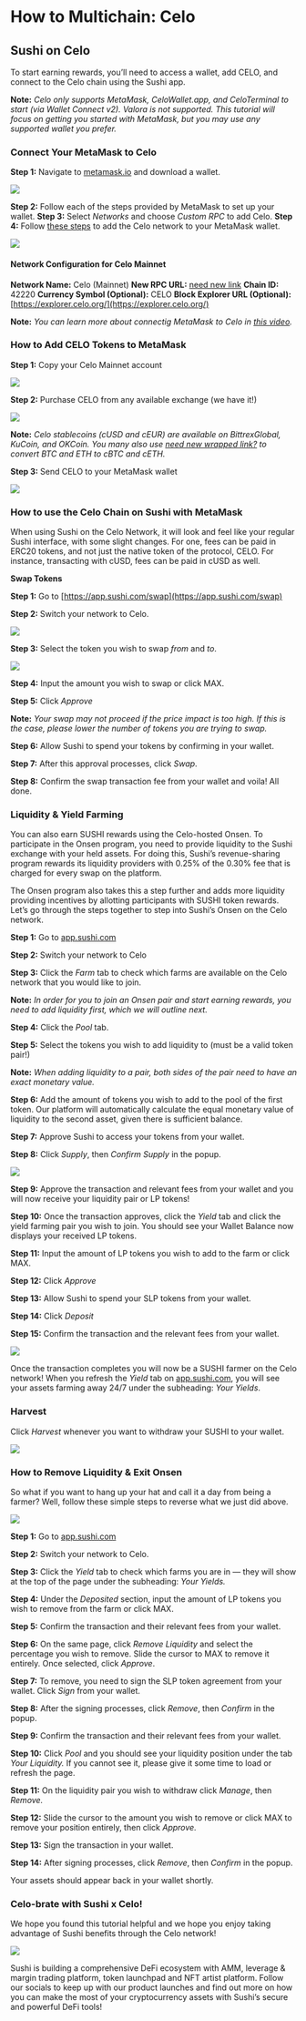 # How to Multichain: Celo

## Sushi on Celo

To start earning rewards, you’ll need to access a wallet, add CELO, and connect to the Celo chain using the Sushi app.

**Note:** _Celo only supports MetaMask, CeloWallet.app, and CeloTerminal to start (via Wallet Connect v2). Valora is not supported. This tutorial will focus on getting you started with MetaMask, but you may use any supported wallet you prefer._

### Connect Your MetaMask to Celo

**Step 1:** Navigate to [metamask.io](https://metamask.io/) and download a wallet.

![](/img/tutimg/htmc/htmc1.gif)

**Step 2:** Follow each of the steps provided by MetaMask to set up your wallet.
**Step 3:** Select _Networks_ and choose _Custom RPC_ to add Celo.
**Step 4:** Follow [these steps](kjffjsdf) to add the Celo network to your MetaMask wallet.

![](/img/tutimg/htmc/htmc2.gif)

#### Network Configuration for Celo Mainnet

**Network Name:** Celo (Mainnet)
**New RPC URL:** [need new link](adsad)
**Chain ID:** 42220
**Currency Symbol (Optional):** CELO
**Block Explorer URL (Optional):** [https://explorer.celo.org/](https://explorer.celo.org/)

**Note:** _You can learn more about connectig MetaMask to Celo in [this video](https://www.youtube.com/watch?v=JLHeCb01fzs)._

### How to Add CELO Tokens to MetaMask

**Step 1:** Copy your Celo Mainnet account

![](/img/tutimg/htmc/htmc3.png)

**Step 2:** Purchase CELO from any available exchange (we have it!)

![](/img/tutimg/htmc/htmc4.png)

**Note:** _Celo stablecoins (cUSD and cEUR) are available on BittrexGlobal, KuCoin, and OKCoin. You many also use [need new wrapped link?](zcds) to convert BTC and ETH to cBTC and cETH._

**Step 3:** Send CELO to your MetaMask wallet

![](/img/tutimg/htmc/htmc5.png)

### How to use the Celo Chain on Sushi with MetaMask

When using Sushi on the Celo Network, it will look and feel like your regular Sushi interface, with some slight changes. For one, fees can be paid in ERC20 tokens, and not just the native token of the protocol, CELO. For instance, transacting with cUSD, fees can be paid in cUSD as well.

**Swap Tokens**

**Step 1:** Go to [https://app.sushi.com/swap](https://app.sushi.com/swap)

**Step 2:** Switch your network to Celo.

![](/img/tutimg/htmc/htmc6.gif)

**Step 3:** Select the token you wish to swap _from_ and _to_.

![](/img/tutimg/htmc/htmc7.jpeg)

**Step 4:** Input the amount you wish to swap or click MAX.

**Step 5:** Click _Approve_

**Note:** _Your swap may not proceed if the price impact is too high. If this is the case, please lower the number of tokens you are trying to swap._

**Step 6:** Allow Sushi to spend your tokens by confirming in your wallet.

**Step 7:** After this approval processes, click _Swap_.

**Step 8:** Confirm the swap transaction fee from your wallet and voila! All done.

### Liquidity & Yield Farming

You can also earn SUSHI rewards using the Celo-hosted Onsen. To participate in the Onsen program, you need to provide liquidity to the Sushi exchange with your held assets. For doing this, Sushi’s revenue-sharing program rewards its liquidity providers with 0.25% of the 0.30% fee that is charged for every swap on the platform.

The Onsen program also takes this a step further and adds more liquidity providing incentives by allotting participants with SUSHI token rewards. Let’s go through the steps together to step into Sushi’s Onsen on the Celo network.

**Step 1:** Go to [app.sushi.com](https://app.sushi.com/)

**Step 2:** Switch your network to Celo

**Step 3:** Click the _Farm_ tab to check which farms are available on the Celo network that you would like to join.

**Note:** _In order for you to join an Onsen pair and start earning rewards, you need to add liquidity first, which we will outline next._

**Step 4:** Click the _Pool_ tab.

**Step 5:** Select the tokens you wish to add liquidity to (must be a valid token pair!)

**Note:** _When adding liquidity to a pair, both sides of the pair need to have an exact monetary value._

**Step 6:** Add the amount of tokens you wish to add to the pool of the first token. Our platform will automatically calculate the equal monetary value of liquidity to the second asset, given there is sufficient balance.

**Step 7:** Approve Sushi to access your tokens from your wallet.

**Step 8:** Click _Supply_, then _Confirm Supply_ in the popup.

![](/img/tutimg/htmc/htmc8.gif)

**Step 9:** Approve the transaction and relevant fees from your wallet and you will now receive your liquidity pair or LP tokens!

**Step 10:** Once the transaction approves, click the _Yield_ tab and click the yield farming pair you wish to join. You should see your Wallet Balance now displays your received LP tokens.

**Step 11:** Input the amount of LP tokens you wish to add to the farm or click MAX.

**Step 12:** Click _Approve_

**Step 13:** Allow Sushi to spend your SLP tokens from your wallet.

**Step 14:** Click _Deposit_

**Step 15:** Confirm the transaction and the relevant fees from your wallet.

![](/img/tutimg/htmc/htmc9.gif)

Once the transaction completes you will now be a SUSHI farmer on the Celo network! When you refresh the _Yield_ tab on [app.sushi.com](https://app.sushi.com/), you will see your assets farming away 24/7 under the subheading: _Your Yields_.

### Harvest

Click _Harvest_ whenever you want to withdraw your SUSHI to your wallet.

![](/img/tutimg/htmc/htmc10.gif)

### How to Remove Liquidity & Exit Onsen

So what if you want to hang up your hat and call it a day from being a farmer? Well, follow these simple steps to reverse what we just did above.

![](/img/tutimg/htmc/htmc11.gif)

**Step 1:** Go to [app.sushi.com](https://app.sushi)

**Step 2:** Switch your network to Celo.

**Step 3:** Click the _Yield_ tab to check which farms you are in — they will show at the top of the page under the subheading: _Your Yields._

**Step 4:** Under the _Deposited_ section, input the amount of LP tokens you wish to remove from the farm or click MAX.

**Step 5:** Confirm the transaction and their relevant fees from your wallet.

**Step 6:** On the same page, click _Remove Liquidity_ and select the percentage you wish to remove. Slide the cursor to MAX to remove it entirely. Once selected, click _Approve_.

**Step 7:** To remove, you need to sign the SLP token agreement from your wallet. Click _Sign_ from your wallet.

**Step 8:** After the signing processes, click _Remove_, then _Confirm_ in the popup.

**Step 9:** Confirm the transaction and their relevant fees from your wallet.

**Step 10:** Click _Pool_ and you should see your liquidity position under the tab _Your Liquidity._ If you cannot see it, please give it some time to load or refresh the page.

**Step 11:** On the liquidity pair you wish to withdraw click _Manage_, then _Remove._

**Step 12:** Slide the cursor to the amount you wish to remove or click MAX to remove your position entirely, then click _Approve._

**Step 13:** Sign the transaction in your wallet.

**Step 14:** After signing processes, click _Remove_, then _Confirm_ in the popup.

Your assets should appear back in your wallet shortly.

### Celo-brate with Sushi x Celo!

We hope you found this tutorial helpful and we hope you enjoy taking advantage of Sushi benefits through the Celo network!

![](/img/tutimg/htmc/htmc12.png)

Sushi is building a comprehensive DeFi ecosystem with AMM, leverage & margin trading platform, token launchpad and NFT artist platform. Follow our socials to keep up with our product launches and find out more on how you can make the most of your cryptocurrency assets with Sushi’s secure and powerful DeFi tools!
